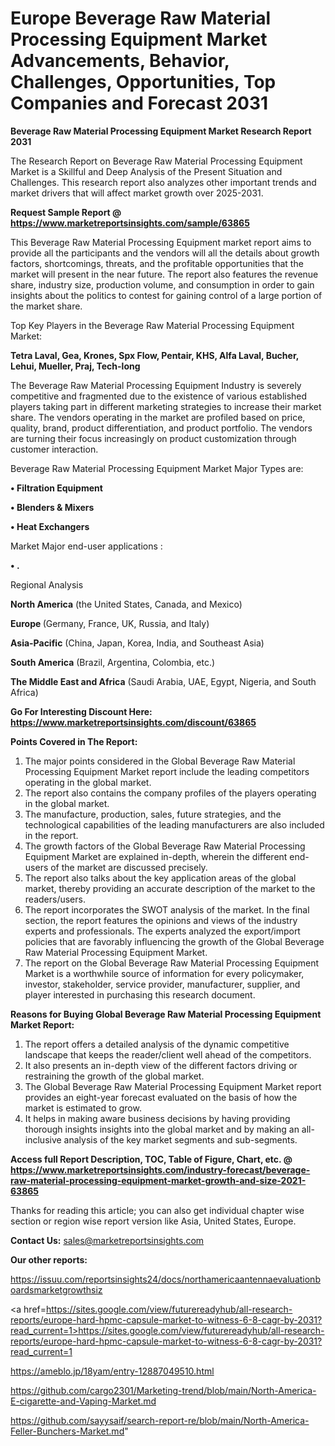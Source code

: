 # Europe Beverage Raw Material Processing Equipment Market Advancements, Behavior, Challenges, Opportunities, Top Companies and Forecast 2031

<strong>Beverage Raw Material Processing Equipment Market Research Report 2031</strong>

The Research Report on Beverage Raw Material Processing Equipment Market is a Skillful and Deep Analysis of the Present Situation and Challenges. This research report also analyzes other important trends and market drivers that will affect market growth over 2025-2031.

<strong>Request Sample Report @ <a href=https://www.marketreportsinsights.com/sample/63865>https://www.marketreportsinsights.com/sample/63865</a></strong>

This Beverage Raw Material Processing Equipment market report aims to provide all the participants and the vendors will all the details about growth factors, shortcomings, threats, and the profitable opportunities that the market will present in the near future. The report also features the revenue share, industry size, production volume, and consumption in order to gain insights about the politics to contest for gaining control of a large portion of the market share.

Top Key Players in the Beverage Raw Material Processing Equipment Market:

<strong>Tetra Laval, Gea, Krones, Spx Flow, Pentair, KHS, Alfa Laval, Bucher, Lehui, Mueller, Praj, Tech-long</strong>

The Beverage Raw Material Processing Equipment Industry is severely competitive and fragmented due to the existence of various established players taking part in different marketing strategies to increase their market share. The vendors operating in the market are profiled based on price, quality, brand, product differentiation, and product portfolio. The vendors are turning their focus increasingly on product customization through customer interaction.

Beverage Raw Material Processing Equipment Market Major Types are:

<strong>• Filtration Equipment

• Blenders & Mixers

• Heat Exchangers</strong>

Market Major end-user applications :

<strong>• .</strong>

Regional Analysis

</u><strong><b>North America</b></strong> (the United States, Canada, and Mexico)

<strong><b>Europe </b></strong>(Germany, France, UK, Russia, and Italy)

<strong><b>Asia-Pacific</b></strong> (China, Japan, Korea, India, and Southeast Asia)

<strong><b>South America</b></strong> (Brazil, Argentina, Colombia, etc.)

<strong><b>The Middle East and Africa</b></strong> (Saudi Arabia, UAE, Egypt, Nigeria, and South Africa)

<strong>Go For Interesting Discount Here: <a href=https://www.marketreportsinsights.com/discount/63865>https://www.marketreportsinsights.com/discount/63865</a></strong>

<strong>Points Covered in The Report:</strong>
<ol>
  <li>The major points considered in the Global Beverage Raw Material Processing Equipment Market report include the leading competitors operating in the global market.</li>
  <li>The report also contains the company profiles of the players operating in the global market.</li>
  <li>The manufacture, production, sales, future strategies, and the technological capabilities of the leading manufacturers are also included in the report.</li>
  <li>The growth factors of the Global Beverage Raw Material Processing Equipment Market are explained in-depth, wherein the different end-users of the market are discussed precisely.</li>
  <li>The report also talks about the key application areas of the global market, thereby providing an accurate description of the market to the readers/users.</li>
  <li>The report incorporates the SWOT analysis of the market. In the final section, the report features the opinions and views of the industry experts and professionals. The experts analyzed the export/import policies that are favorably influencing the growth of the Global Beverage Raw Material Processing Equipment Market.</li>
  <li>The report on the Global Beverage Raw Material Processing Equipment Market is a worthwhile source of information for every policymaker, investor, stakeholder, service provider, manufacturer, supplier, and player interested in purchasing this research document.</li>
</ol>
<strong>Reasons for Buying Global Beverage Raw Material Processing Equipment Market Report:</strong>

<ol>
  <li>The report offers a detailed analysis of the dynamic competitive landscape that keeps the reader/client well ahead of the competitors.</li>
  <li>It also presents an in-depth view of the different factors driving or restraining the growth of the global market.</li>
  <li>The Global Beverage Raw Material Processing Equipment Market report provides an eight-year forecast evaluated on the basis of how the market is estimated to grow.</li>
  <li>It helps in making aware business decisions by having providing thorough insights insights into the global market and by making an all-inclusive analysis of the key market segments and sub-segments.</li>
</ol>
<strong>Access full Report Description, TOC, Table of Figure, Chart, etc. @ <a href=https://www.marketreportsinsights.com/industry-forecast/beverage-raw-material-processing-equipment-market-growth-and-size-2021-63865>https://www.marketreportsinsights.com/industry-forecast/beverage-raw-material-processing-equipment-market-growth-and-size-2021-63865</a></strong>


Thanks for reading this article; you can also get individual chapter wise section or region wise report version like Asia, United States, Europe.

<strong>Contact Us:</strong>
sales@marketreportsinsights.com

<strong>Our other reports:</strong>

<a href=https://issuu.com/reportsinsights24/docs/northamericaantennaevaluationboardsmarketgrowthsiz>https://issuu.com/reportsinsights24/docs/northamericaantennaevaluationboardsmarketgrowthsiz</a>

<a href=https://sites.google.com/view/futurereadyhub/all-research-reports/europe-hard-hpmc-capsule-market-to-witness-6-8-cagr-by-2031?read_current=1>https://sites.google.com/view/futurereadyhub/all-research-reports/europe-hard-hpmc-capsule-market-to-witness-6-8-cagr-by-2031?read_current=1</a>

<a href=https://ameblo.jp/18yam/entry-12887049510.html>https://ameblo.jp/18yam/entry-12887049510.html</a>

<a href=https://github.com/cargo2301/Marketing-trend/blob/main/North-America-E-cigarette-and-Vaping-Market.md>https://github.com/cargo2301/Marketing-trend/blob/main/North-America-E-cigarette-and-Vaping-Market.md</a>

<a href=https://github.com/sayysaif/search-report-re/blob/main/North-America-Feller-Bunchers-Market.md>https://github.com/sayysaif/search-report-re/blob/main/North-America-Feller-Bunchers-Market.md</a>"
